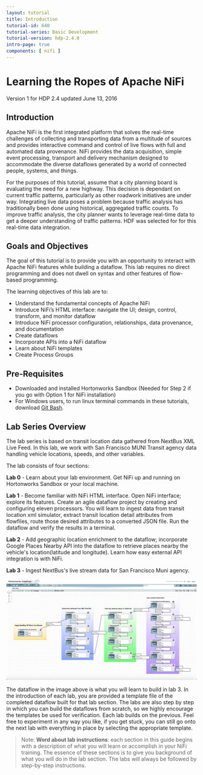 ```yaml
---
layout: tutorial
title: Introduction
tutorial-id: 640
tutorial-series: Basic Development
tutorial-version: hdp-2.4.0
intro-page: true
components: [ nifi ]
---
```


# Learning the Ropes of Apache NiFi

Version 1 for HDP 2.4 updated June 13, 2016

## Introduction

Apache NiFi is the first integrated platform that solves the real-time challenges of collecting and transporting data from a multitude of sources and provides interactive command and control of live flows with full and automated data provenance. NiFi provides the data acquisition, simple event processing, transport and delivery mechanism designed to accommodate the diverse dataflows generated by a world of connected people, systems, and things.

For the purposes of this tutorial, assume that a city planning board is evaluating the need for a new highway.  This decision is  dependant on current traffic patterns, particularly as other roadwork initiatives are under way. Integrating live data poses a problem because traffic analysis has traditionally been done using historical, aggregated traffic counts.  To improve traffic analysis, the city planner wants to leverage real-time data to get a deeper understanding of traffic patterns.  HDF was selected for for this real-time data integration. 

## Goals and Objectives

The goal of this tutorial is to provide you with an opportunity to interact with Apache NiFi features while building a dataflow. This lab requires no direct programming and does not dwell on syntax and other features of flow-based programming.

The learning objectives of this lab are to:
- Understand the fundamental concepts of Apache NiFi
- Introduce NiFi’s HTML interface: navigate the UI; design, control, transform, and monitor dataflow
- Introduce NiFi processor configuration, relationships, data provenance, and documentation
- Create dataflows
- Incorporate APIs into a NiFi dataflow
- Learn about NiFi templates
- Create Process Groups


## Pre-Requisites
- Downloaded and installed Hortonworks Sandbox (Needed for Step 2 if you go with Option 1 for NiFi installation)
- For Windows users, to run linux terminal commands in these tutorials, download [Git Bash](https://openhatch.org/missions/windows-setup/install-git-bash).


## Lab Series Overview

The lab series is based on transit location data gathered from NextBus XML Live Feed. In this lab, we work with San Francisco MUNI Transit agency data handling vehicle locations, speeds, and other variables.

The lab consists of four sections:

**Lab 0** - Learn about your lab environment. Get NiFi up and running on Hortonworks Sandbox or your local machine.

**Lab 1** - Become familiar with NiFi HTML interface. Open NiFi interface; explore its features. Create an agile dataflow project by creating and configuring eleven processors. You will learn to ingest data from transit location xml simulator, extract transit location detail attributes from flowfiles, route those desired attributes to a converted JSON file. Run the dataflow and verify the results in a terminal.

**Lab 2** - Add geographic location enrichment to the dataflow; incorporate Google Places Nearby API into the dataflow to retrieve places nearby the vehicle's location(latitude and longitude). Learn how easy external API integration is with NiFi.

**Lab 3** - Ingest NextBus's live stream data for San Francisco Muni agency.

![Completed-dataflow-for-lab3](/assets/learning-ropes-nifi-lab-series/lab-intro-nifi-learning-ropes/completed-dataflow-rd1-lab3.png)

The dataflow in the image above is what you will learn to build in lab 3. In the introduction of each lab, you are provided a template file of the completed dataflow built for that lab section. The labs are also step by step in which you can build the dataflows from scratch, so we highly encourage the templates be used for verification. Each lab builds on the previous. Feel free to experiment in any way you like, if you get stuck, you can still go onto the next lab with everything in place by selecting the appropriate template.


> Note: **Word about lab instructions**: each section in this guide begins with a description of what you will learn or accomplish in your NiFi training. The essence of these sections is to give you background of what you will do in the lab section. The labs will always be followed by step-by-step instructions.

